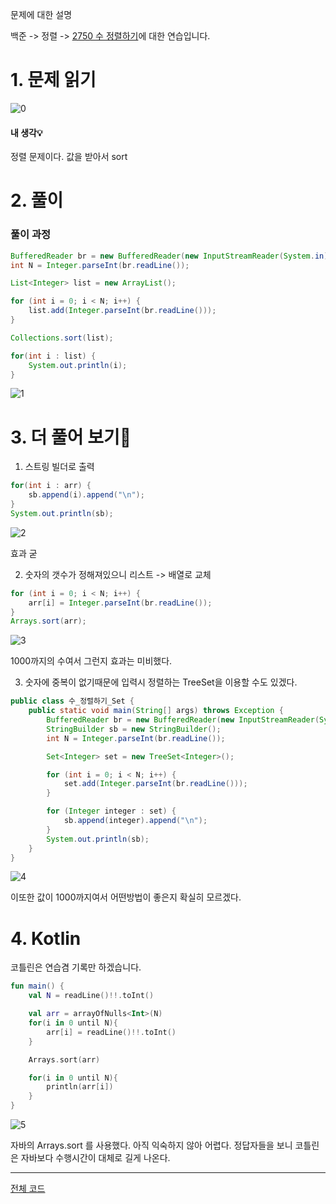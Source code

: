 문제에 대한 설명

백준 -> 정렬 -> <a href="https://www.acmicpc.net/problem/2750" target="_blank">2750 수 정렬하기</a>에 대한 연습입니다.

# 1. 문제 읽기

![0](https://user-images.githubusercontent.com/45132207/105104109-04443b80-5af5-11eb-95d7-514e0fdf3064.png)

#### 내 생각💡

정렬 문제이다. 값을 받아서 sort

# 2. 풀이

### 풀이 과정

```java
BufferedReader br = new BufferedReader(new InputStreamReader(System.in));
int N = Integer.parseInt(br.readLine());

List<Integer> list = new ArrayList();

for (int i = 0; i < N; i++) {
    list.add(Integer.parseInt(br.readLine()));
}

Collections.sort(list);

for(int i : list) {
    System.out.println(i);
}
```

![1](https://user-images.githubusercontent.com/45132207/105104114-05756880-5af5-11eb-9f58-8dd4acd87de4.PNG)


# 3. 더 풀어 보기🚨

1. 스트링 빌더로 출력

```java
for(int i : arr) {
    sb.append(i).append("\n");
}
System.out.println(sb);
```

![2](https://user-images.githubusercontent.com/45132207/105104659-065aca00-5af6-11eb-9df9-81738c382017.PNG)

효과 굳

2. 숫자의 갯수가 정해져있으니 리스트 -> 배열로 교체

```java
for (int i = 0; i < N; i++) {
    arr[i] = Integer.parseInt(br.readLine());
}
Arrays.sort(arr);
```

![3](https://user-images.githubusercontent.com/45132207/105104661-078bf700-5af6-11eb-89aa-2710d19ef63a.PNG)

1000까지의 수여서 그런지 효과는 미비했다.

3. 숫자에 중복이 없기때문에 입력시 정렬하는 TreeSet을 이용할 수도 있겠다.

```java
public class 수_정렬하기_Set {
    public static void main(String[] args) throws Exception {
        BufferedReader br = new BufferedReader(new InputStreamReader(System.in));
        StringBuilder sb = new StringBuilder();
        int N = Integer.parseInt(br.readLine());

        Set<Integer> set = new TreeSet<Integer>();

        for (int i = 0; i < N; i++) {
            set.add(Integer.parseInt(br.readLine()));
        }

        for (Integer integer : set) {
            sb.append(integer).append("\n");
        }
        System.out.println(sb);
    }
}
```

![4](https://user-images.githubusercontent.com/45132207/105108073-cea35080-5afc-11eb-8138-10e5f8f74d46.PNG)

이또한 값이 1000까지여서 어떤방법이 좋은지 확실히 모르겠다.

# 4. Kotlin

코틀린은 연습겸 기록만 하겠습니다.

```kotlin
fun main() {
    val N = readLine()!!.toInt()

    val arr = arrayOfNulls<Int>(N)
    for(i in 0 until N){
        arr[i] = readLine()!!.toInt()
    }

    Arrays.sort(arr)

    for(i in 0 until N){
        println(arr[i])
    }
}
```
![5](https://user-images.githubusercontent.com/45132207/105108075-cfd47d80-5afc-11eb-89ca-0aff81079153.jpg)

자바의 Arrays.sort 를 사용했다.
아직 익숙하지 않아 어렵다.
정답자들을 보니 코틀린은 자바보다 수행시간이 대체로 길게 나온다.


---
<a href="https://github.com/azqazq195/Coding-Test/blob/master/src/Baekjun/정렬/수_정렬하기_1.java" target="_blank">전체 코드</a>